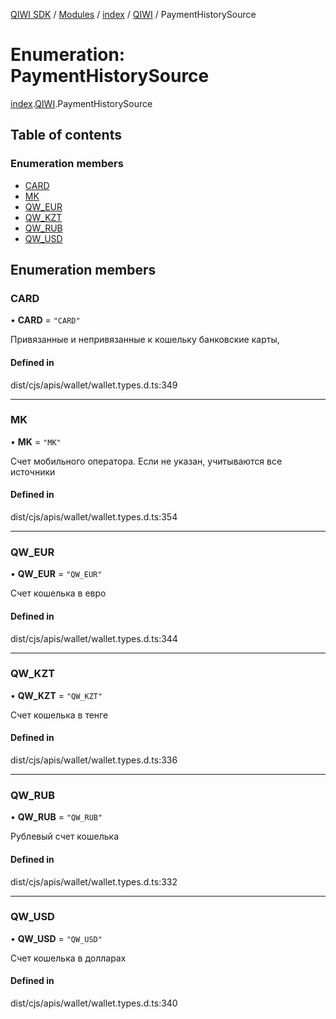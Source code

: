 [QIWI SDK](../README.md) / [Modules](../modules.md) / [index](../modules/index.md) / [QIWI](../modules/index.QIWI.md) / PaymentHistorySource

# Enumeration: PaymentHistorySource

[index](../modules/index.md).[QIWI](../modules/index.QIWI.md).PaymentHistorySource

## Table of contents

### Enumeration members

- [CARD](index.QIWI.PaymentHistorySource.md#card)
- [MK](index.QIWI.PaymentHistorySource.md#mk)
- [QW\_EUR](index.QIWI.PaymentHistorySource.md#qw_eur)
- [QW\_KZT](index.QIWI.PaymentHistorySource.md#qw_kzt)
- [QW\_RUB](index.QIWI.PaymentHistorySource.md#qw_rub)
- [QW\_USD](index.QIWI.PaymentHistorySource.md#qw_usd)

## Enumeration members

### CARD

• **CARD** = `"CARD"`

Привязанные и непривязанные к кошельку банковские
карты,

#### Defined in

dist/cjs/apis/wallet/wallet.types.d.ts:349

___

### MK

• **MK** = `"MK"`

Счет мобильного оператора. Если не указан, учитываются
все источники

#### Defined in

dist/cjs/apis/wallet/wallet.types.d.ts:354

___

### QW\_EUR

• **QW\_EUR** = `"QW_EUR"`

Счет кошелька в евро

#### Defined in

dist/cjs/apis/wallet/wallet.types.d.ts:344

___

### QW\_KZT

• **QW\_KZT** = `"QW_KZT"`

Счет кошелька в тенге

#### Defined in

dist/cjs/apis/wallet/wallet.types.d.ts:336

___

### QW\_RUB

• **QW\_RUB** = `"QW_RUB"`

Рублевый счет кошелька

#### Defined in

dist/cjs/apis/wallet/wallet.types.d.ts:332

___

### QW\_USD

• **QW\_USD** = `"QW_USD"`

Счет кошелька в долларах

#### Defined in

dist/cjs/apis/wallet/wallet.types.d.ts:340
